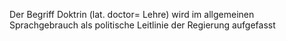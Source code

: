 Der Begriff Doktrin (lat. doctor= Lehre) wird im allgemeinen Sprachgebrauch als politische Leitlinie der Regierung aufgefasst
